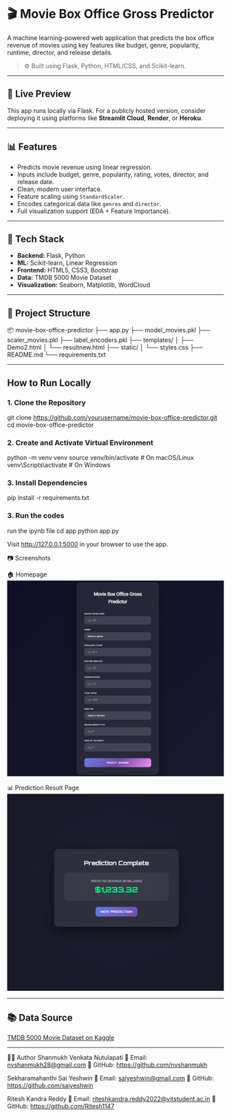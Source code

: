 # 🎬 Movie Box Office Gross Predictor

A machine learning-powered web application that predicts the box office revenue of movies using key features like budget, genre, popularity, runtime, director, and release details.

> ⚙️ Built using Flask, Python, HTML/CSS, and Scikit-learn.

---

## 🚀 Live Preview

This app runs locally via Flask. For a publicly hosted version, consider deploying it using platforms like **Streamlit Cloud**, **Render**, or **Heroku**.

---

## 📊 Features

- Predicts movie revenue using linear regression.
- Inputs include budget, genre, popularity, rating, votes, director, and release date.
- Clean, modern user interface.
- Feature scaling using `StandardScaler`.
- Encodes categorical data like `genres` and `director`.
- Full visualization support (EDA + Feature Importance).

---

## 🧠 Tech Stack

- **Backend:** Flask, Python
- **ML:** Scikit-learn, Linear Regression
- **Frontend:** HTML5, CSS3, Bootstrap
- **Data:** TMDB 5000 Movie Dataset
- **Visualization:** Seaborn, Matplotlib, WordCloud

---

## 📁 Project Structure

📦 movie-box-office-predictor
├── app.py
├── model_movies.pkl
├── scaler_movies.pkl
├── label_encoders.pkl
├── templates/
│ ├── Demo2.html
│ └── resultnew.html
├── static/
│ └── styles.css
├── README.md
└── requirements.txt


---

##  How to Run Locally

### 1. Clone the Repository
git clone https://github.com/yourusername/movie-box-office-predictor.git
cd movie-box-office-predictor

### 2. Create and Activate Virtual Environment
python -m venv venv
source venv/bin/activate        # On macOS/Linux
venv\Scripts\activate           # On Windows

### 3. Install Dependencies
pip install -r requirements.txt

### 3. Run the codes
run the ipynb file
cd app
python app.py

Visit http://127.0.0.1:5000 in your browser to use the app. 


📷 Screenshots

🏠 Homepage
![Homepage](homepage.png)

📊 Prediction Result Page
![Result](prediction.png)

---
## 📚 Data Source

[TMDB 5000 Movie Dataset on Kaggle](https://www.kaggle.com/datasets/tmdb/tmdb-movie-metadata)

---

🙋‍♂️ Author
Shanmukh Venkata Nutulapati
📧 Email: nvshanmukh28@gmail.com
🔗 GitHub: https://github.com/nvshanmukh

Sekharamahanthi Sai Yeshwin
📧 Email: saiyeshwin@gmail.com
🔗 GitHub: https://github.com/saiyeshwin

Ritesh Kandra Reddy
📧 Email: riteshkandra.reddy2022@vitstudent.ac.in
🔗 GitHub: https://github.com/Ritesh1147
